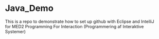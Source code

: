 # Java_Demo
This is a repo to demonstrate how to set up github with Eclipse and IntelliJ for MED2 Programming For Interaction (Programmering af Interaktive Systemer)

